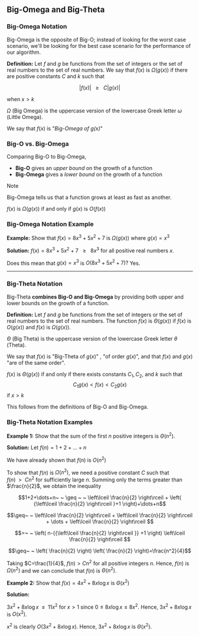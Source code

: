 ## Big-Omega and Big-Theta

### Big-Omega Notation

Big-Omega is the opposite of Big-O; instead of looking for the worst case scenario, we'll be looking for the best case scenario for the performance of our algorithm.

**Definition:** Let $f$ and $g$ be functions from the set of integers or the set of real numbers to the set of real numbers. We say that $f(x)$ is $\Omega(g(x))$ if there are positive constants $C$ and $k$ such that 

$$|f(x)|~ ~ ~ \geq ~ ~ ~ C|g(x)|$$

when $x>k$

$\Omega$ (Big Omega) is the uppercase version of the lowercase Greek letter $\omega$ (Little Omega).

We say that $f(x)$ is "_Big-Omega of $g(x)$_"

### Big-O vs. Big-Omega

Comparing Big-O to Big-Omega,
- **Big-O** gives an _upper bound_ on the growth of a function
- **Big-Omega** gives a _lower bound_ on the growth of a function

> [!note]
> Big-Omega tells us that a function grows at least as fast as another.
> 
> $f(x)$ is $\Omega(g(x))$ if and only if $g(x)$ is $O(f(x))$

### Big-Omega Notation Example

**Example:** Show that $f(x)=8x^3+5x^2+7$ is $\Omega(g(x))$ where $g(x)=x^3$

**Solution:** $f(x) = 8x^3+5x^2+7~ ~ ~ \geq ~ ~ ~ 8x^3$ for all positive real numbers $x$.

Does this mean that $g(x)=x^3$ is $O(8x^3+5x^2+7)?$ Yes.

- - -
### Big-Theta Notation

Big-Theta **combines Big-O and Big-Omega** by providing both upper and lower bounds on the growth of a function.

**Definition:** Let $f$ and $g$ be functions from the set of integers or the set of real numbers to the set of real numbers. The function $f(x)$ is $\Theta(g(x))$ if $f(x)$ is $O(g(x))$ and $f(x)$ is $\Omega(g(x))$.

$\Theta$ (Big Theta) is the uppercase version of the lowercase Greek letter $\theta$ (Theta).

We say that $f(x)$ is "Big-Theta of $g(x)$" , "of order $g(x)$", and that $f(x)$ and $g(x)$ "are of the same order".

$f(x)$ is $\Theta(g(x))$ if and only if there exists constants $C_{1},C_{2},$ and $k$ such that $$C_{1}g(x)<f(x)<C_{2}g(x)$$ if $x>k$

This follows from the definitions of Big-O and Big-Omega.

### Big-Theta Notation Examples

**Example 1:** Show that the sum of the first $n$ positive integers is $\Theta(n^2)$.

**Solution:** 
Let $f(n)=1+2+\dots+n$ 

We have already shown that $f(n)$ is $O(n^2)$

To show that $f(n)$ is $\Omega(n^2)$, we need a positive constant $C$ such that $f(n)~ ~>~ ~Cn^2$ for sufficiently large $n$. Summing only the terms greater than $\frac{n}{2}$, we obtain the inequality 

$$1+2+\dots+n~ ~ \geq ~ ~ \left\lceil  \frac{n}{2}  \right\rceil + \left( {\left\lceil  \frac{n}{2}  \right\rceil }+1 \right)+\dots+n$$

$$\geq~ ~ \left\lceil  \frac{n}{2}  \right\rceil  + \left\lceil  \frac{n}{2}  \right\rceil + \dots + \left\lceil  \frac{n}{2}  \right\rceil $$

$$=~ ~ \left( n-{{\left\lceil  \frac{n}{2}  \right\rceil }} +1 \right) \left\lceil  \frac{n}{2}  \right\rceil $$

$$\geq~ ~ \left( \frac{n}{2} \right) \left( \frac{n}{2} \right)=\frac{n^2}{4}$$

Taking $C=\frac{1}{4}$, $f(n) > Cn^2$ for all positive integers $n$. Hence, $f(n)$ is $\Omega(n^2)$ and we can conclude that $f(n)$ is $\Theta(n^2)$.

**Example 2:** Show that $f(x)=4x^2+8x\log x$ is $\Theta(x^2)$

**Solution:**

$3x^2+8x\log x~ ~\leq~ ~11x^2$ for $x>1$ since $0\leq 8x \log x \leq 8x^2$. 
Hence, $3x^2+8x\log x$ is $O(x^2)$.

$x^2$ is clearly $O(3x^2+8x \log x)$. 
Hence, $3x^2+8x \log x$ is $\Theta(x^2)$.




